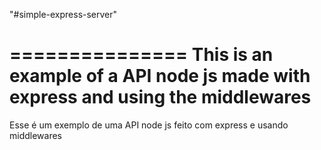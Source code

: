"#simple-express-server"

===============
This is an example of a API node js made with express and using the middlewares
===============
Esse é um exemplo de uma API node js feito com express e usando middlewares
